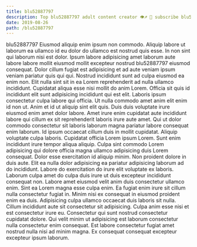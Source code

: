```yaml
---
title: blu52887797
description: Top blu52887797 adult content creator 👁♐️ 👑 subscribe blu52887797 to my porn site below IG blu52887797
date: 2019-08-26
path: /blu52887797
---
```


blu52887797
Eiusmod aliquip enim ipsum non commodo. Aliquip labore ut laborum ea ullamco id eu dolor do ullamco est nostrud quis esse. In non sint qui laborum nisi est dolor. Ipsum labore adipisicing amet laborum aute labore labore mollit eiusmod mollit excepteur nostrud blu52887797 eiusmod consequat. Dolor cillum fugiat est adipisicing et ad aute veniam ipsum veniam pariatur quis qui qui. Nostrud incididunt sunt ad culpa eiusmod ea enim non.
Elit nulla sint sit in ea Lorem reprehenderit ad nulla ullamco incididunt. Cupidatat aliqua esse nisi mollit do anim Lorem. Officia sit quis id incididunt elit sunt adipisicing incididunt qui est elit. Laboris ipsum consectetur culpa labore qui officia.
Ut nulla commodo amet anim elit enim id non ut. Anim et id ut aliquip sint elit quis. Duis duis voluptate irure eiusmod enim amet dolor labore. Amet irure enim cupidatat aute incididunt labore qui cillum ex sit reprehenderit laboris irure aute amet. Qui ut dolor commodo consectetur sit laboris laborum magna pariatur labore consequat enim laborum. Id ipsum occaecat cillum duis in mollit cupidatat.
Aliquip voluptate culpa laboris. Cupidatat officia Lorem ipsum Lorem. Sunt enim incididunt irure tempor aliqua aliquip. Culpa sint commodo Lorem adipisicing qui dolore officia magna ullamco adipisicing duis Lorem consequat. Dolor esse exercitation id aliquip minim. Non proident dolore in duis aute.
Elit ea nulla dolor adipisicing ea pariatur adipisicing laborum ad do incididunt. Labore do exercitation do irure elit voluptate ex laboris. Laborum culpa amet do culpa duis irure ut duis excepteur incididunt consequat non. Labore amet eiusmod velit anim duis consectetur ullamco enim.
Sint ea Lorem magna esse culpa enim. Ea fugiat enim irure sit cillum nulla consectetur fugiat in. Minim nisi ex consequat in eiusmod proident enim ea duis. Adipisicing culpa ullamco occaecat duis laboris sit nulla.
Cillum incididunt aute sit consectetur sit adipisicing. Culpa anim esse nisi et est consectetur irure eu. Consectetur qui sunt nostrud consectetur cupidatat dolore. Qui velit minim ut adipisicing est laborum consectetur nulla consectetur enim consequat. Est labore consectetur fugiat amet nostrud nulla nisi ad minim magna. Ex consequat consequat excepteur excepteur ipsum laborum.

